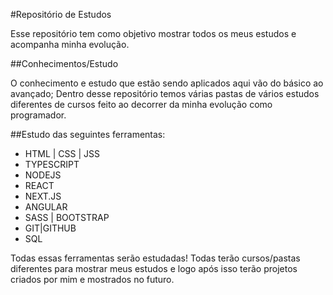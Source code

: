 #Repositório de Estudos

Esse repositório tem como objetivo mostrar todos os meus estudos e acompanha minha evolução.

##Conhecimentos/Estudo 

O conhecimento e estudo que estão sendo aplicados aqui vão do básico ao avançado; Dentro desse repositório temos várias pastas de vários estudos diferentes de cursos feito ao decorrer da minha evolução como programador.

##Estudo das seguintes ferramentas:

- HTML | CSS | JSS 
- TYPESCRIPT
- NODEJS
- REACT
- NEXT.JS
- ANGULAR
- SASS | BOOTSTRAP
- GIT|GITHUB
- SQL 

Todas essas ferramentas serão estudadas! Todas terão cursos/pastas diferentes para mostrar meus estudos e logo após isso terão projetos criados por mim e mostrados no futuro.

